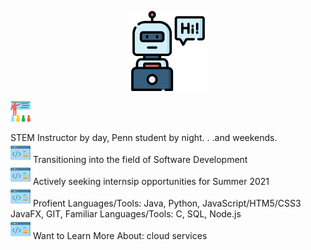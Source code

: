 

<p align="center">
  <img width="128" height="128" src="https://github.com/murraiscanlon/murraiscanlon/blob/main/bot.png">
</p>




![](https://github.com/murraiscanlon/murraiscanlon/blob/main/education.png) <p></p> STEM Instructor by day, Penn student by night. . .and weekends.  
![](https://github.com/murraiscanlon/murraiscanlon/blob/main/code.png)  Transitioning into the field of Software Development  
![](https://github.com/murraiscanlon/murraiscanlon/blob/main/code.png)  Actively seeking internsip opportunities for Summer 2021  
![](https://github.com/murraiscanlon/murraiscanlon/blob/main/code.png)  Profient Languages/Tools: Java, Python, JavaScript/HTM5/CSS3 JavaFX, GIT, 
Familiar Languages/Tools: C, SQL, Node.js  
![](https://github.com/murraiscanlon/murraiscanlon/blob/main/code.png)  Want to Learn More About: cloud services

